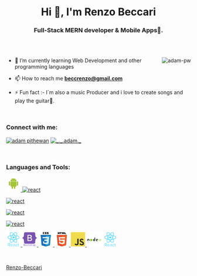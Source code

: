 <h1 align="center">Hi 👋, I'm Renzo Beccari</h1>
<h3 align="center">Full-Stack MERN developer & Mobile Apps🌟.</h3>

<br>


<br>

<p><img align="right" src="https://github.com/Adam-pw/Adam-pw/blob/main/animation_500_kxa883sd.gif" alt="adam-pw" /></p>


- 🌱 I’m currently learning Web Development and other programming languages

- 📫 How to reach me **beccrenzo@gmail.com**

- ⚡ Fun fact :- I´m also a music Producer and i love to create songs and play the guitar🎵.

<br>

<h3 align="left">Connect with me:</h3>
<p align="left">
  <a href="https://www.linkedin.com/in/renzo-beccari/" target="blank"><img align="center"
      src="https://raw.githubusercontent.com/rahuldkjain/github-profile-readme-generator/master/src/images/icons/Social/linked-in-alt.svg"
      alt="adam pithewan" height="30" width="40" /></a>
  <a href="https://www.instagram.com/ren_beccari01/" target="blank"><img align="center"
      src="https://raw.githubusercontent.com/rahuldkjain/github-profile-readme-generator/master/src/images/icons/Social/instagram.svg"
      alt="_._.adam._" height="30" width="40" /></a>
  

</p>

<br>

<h3 align="left">Languages and Tools:</h3>
<p align="left"> <a href="https://developer.android.com" target="_blank" rel="noreferrer"> 
  <img
      src="https://raw.githubusercontent.com/devicons/devicon/master/icons/android/android-original-wordmark.svg"
      alt="android" width="40" height="40" /> </a>
    <a href="https://www.mongodb.com/" target="_blank" rel="noreferrer"> <img
      src="https://webimages.mongodb.com/_com_assets/cms/kuyjf3vea2hg34taa-horizontal_default_slate_blue.svg"
      alt="react" width="40" height="40" />
  
  </a> <a href="https://mui.com/material-ui/getting-started/installation/" target="_blank" rel="noreferrer"> <img
      src="https://www.svgrepo.com/show/354048/material-ui.svg"
      alt="react" width="40" height="40" />
  
  </a> <a href="https://tailwindui.com/" target="_blank" rel="noreferrer"> <img
      src="https://www.svgrepo.com/show/374118/tailwind.svg"
      alt="react" width="40" height="40" />
  
  </a> <a href="https://expressjs.com/es/" target="_blank" rel="noreferrer"> <img
      src="https://www.vectorlogo.zone/logos/expressjs/expressjs-ar21.svg"
      alt="react" width="40" height="40" />
  
  </a> <a href="https://reactjs.org/" target="_blank" rel="noreferrer"> <img
      src="https://raw.githubusercontent.com/devicons/devicon/master/icons/react/react-original-wordmark.svg"
      alt="react" width="40" height="40" />
  <a href="https://getbootstrap.com" target="_blank" rel="noreferrer">
    <img src="https://raw.githubusercontent.com/devicons/devicon/master/icons/bootstrap/bootstrap-plain-wordmark.svg"
      alt="bootstrap" width="40" height="40" /> </a> <a href="https://www.cprogramming.com/" target="_blank"
    rel="noreferrer">  <a href="https://www.w3schools.com/css/" target="_blank"
    rel="noreferrer"> <img
      src="https://raw.githubusercontent.com/devicons/devicon/master/icons/css3/css3-original-wordmark.svg" alt="css3"
      width="40" height="40" /> </a> <a href="https://www.w3.org/html/" target="_blank" rel="noreferrer"> <img
      src="https://raw.githubusercontent.com/devicons/devicon/master/icons/html5/html5-original-wordmark.svg" alt="html5" width="40" height="40" /> </a> <a href="https://developer.mozilla.org/en-US/docs/Web/JavaScript" target="_blank"
    rel="noreferrer"> <img
      src="https://raw.githubusercontent.com/devicons/devicon/master/icons/javascript/javascript-original.svg"
      alt="javascript" width="40" height="40" /> </a>   <img
      src="https://raw.githubusercontent.com/devicons/devicon/master/icons/nodejs/nodejs-original-wordmark.svg"
      alt="nodejs" width="40" height="40" /> </a> <a href="https://reactjs.org/" target="_blank" rel="noreferrer"> <img
      src="https://raw.githubusercontent.com/devicons/devicon/master/icons/react/react-original-wordmark.svg"
      alt="react" width="40" height="40" /> </a>
  
 
  
  
  </p>

<br>


[Renzo-Beccari](https://github.com/Ren991)
